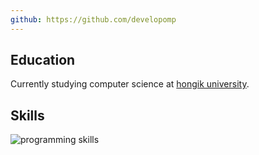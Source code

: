 ```yaml
---
github: https://github.com/developomp
---
```


## Education

Currently studying computer science at [hongik university](https://wwwce.hongik.ac.kr).

## Skills

<img alt="programming skills" src="/img/skills.svg" />
